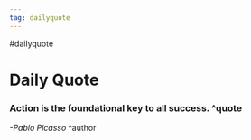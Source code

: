 ```yaml
---
tag: dailyquote
---
```


#dailyquote

# Daily Quote

### Action is the foundational key to all success. ^quote
*-Pablo Picasso* ^author
